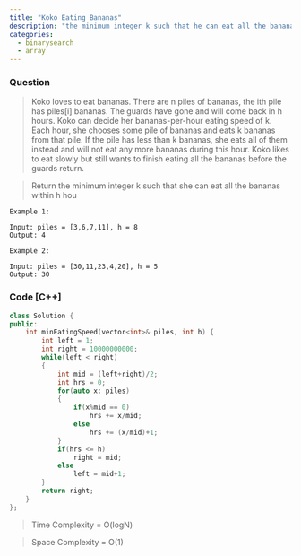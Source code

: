 ```yaml
---
title: "Koko Eating Bananas"
description: "the minimum integer k such that he can eat all the bananas within h hours"
categories:
  - binarysearch
  - array
---
```


### Question

> Koko loves to eat bananas. There are n piles of bananas, the ith pile has piles[i] bananas. The guards have gone and will come back in h hours. Koko can decide her bananas-per-hour eating speed of k. Each hour, she chooses some pile of bananas and eats k bananas from that pile. If the pile has less than k bananas, she eats all of them instead and will not eat any more bananas during this hour. Koko likes to eat slowly but still wants to finish eating all the bananas before the guards return.

> Return the minimum integer k such that she can eat all the bananas within h hou

```
Example 1:

Input: piles = [3,6,7,11], h = 8
Output: 4

Example 2:

Input: piles = [30,11,23,4,20], h = 5
Output: 30
```

### Code [C++]

```cpp
class Solution {
public:
    int minEatingSpeed(vector<int>& piles, int h) {
        int left = 1;
        int right = 10000000000;
        while(left < right)
        {
            int mid = (left+right)/2;
            int hrs = 0;
            for(auto x: piles)
            {
                if(x%mid == 0)
                    hrs += x/mid;
                else
                    hrs += (x/mid)+1;
            }
            if(hrs <= h)
                right = mid;
            else
                left = mid+1;
        }
        return right;
    }
};
```

> Time Complexity = O(logN)

> Space Complexity = O(1)
